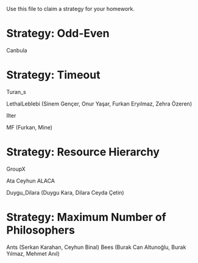 Use this file to claim a strategy for your homework.

# Strategy: Odd-Even
Canbula

# Strategy: Timeout
Turan_s

LethalLeblebi (Sinem Gençer, Onur Yaşar, Furkan Eryılmaz, Zehra Özeren)

Ilter

MF (Furkan, Mine)

# Strategy: Resource Hierarchy
GroupX

Ata Ceyhun ALACA

Duygu_Dilara (Duygu Kara, Dilara Ceyda Çetin)

# Strategy: Maximum Number of Philosophers
Ants (Serkan Karahan, Ceyhun Binal) 
Bees (Burak Can Altunoğlu, Burak Yılmaz, Mehmet Anıl)
